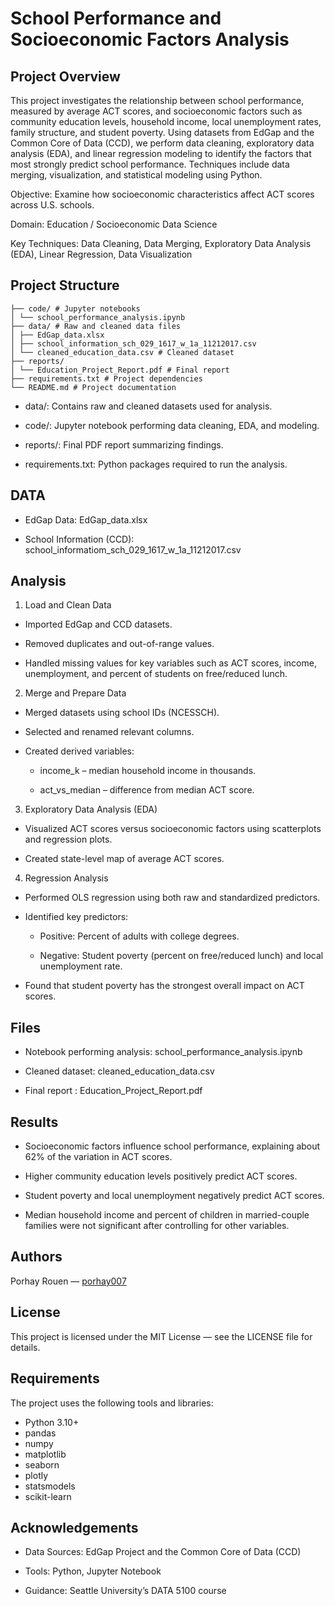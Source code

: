 # School Performance and Socioeconomic Factors Analysis

## Project Overview

This project investigates the relationship between school performance, measured by average ACT scores, and socioeconomic factors such as community education levels, household income, local unemployment rates, family structure, and student poverty. Using datasets from EdGap and the Common Core of Data (CCD), we perform data cleaning, exploratory data analysis (EDA), and linear regression modeling to identify the factors that most strongly predict school performance. Techniques include data merging, visualization, and statistical modeling using Python.

Objective: Examine how socioeconomic characteristics affect ACT scores across U.S. schools.

Domain: Education / Socioeconomic Data Science

Key Techniques: Data Cleaning, Data Merging, Exploratory Data Analysis (EDA), Linear Regression, Data Visualization

## Project Structure

```
├── code/ # Jupyter notebooks
│ └── school_performance_analysis.ipynb
├── data/ # Raw and cleaned data files
│ ├── EdGap_data.xlsx
│ ├── school_information_sch_029_1617_w_1a_11212017.csv
│ └── cleaned_education_data.csv # Cleaned dataset
├── reports/
│ └── Education_Project_Report.pdf # Final report
├── requirements.txt # Project dependencies
└── README.md # Project documentation
```

- data/: Contains raw and cleaned datasets used for analysis.

- code/: Jupyter notebook performing data cleaning, EDA, and modeling.

- reports/: Final PDF report summarizing findings.

- requirements.txt: Python packages required to run the analysis.

## DATA

- EdGap Data: EdGap_data.xlsx

- School Information (CCD): school_informatiom_sch_029_1617_w_1a_11212017.csv

## Analysis

1. Load and Clean Data

- Imported EdGap and CCD datasets.

- Removed duplicates and out-of-range values.

- Handled missing values for key variables such as ACT scores, income, unemployment, and percent of students on free/reduced lunch.

2. Merge and Prepare Data

- Merged datasets using school IDs (NCESSCH).

- Selected and renamed relevant columns.

- Created derived variables:

  - income_k – median household income in thousands.

  - act_vs_median – difference from median ACT score.

3. Exploratory Data Analysis (EDA)

- Visualized ACT scores versus socioeconomic factors using scatterplots and regression plots.

- Created state-level map of average ACT scores.

4. Regression Analysis

- Performed OLS regression using both raw and standardized predictors.

- Identified key predictors:

  - Positive: Percent of adults with college degrees.

  - Negative: Student poverty (percent on free/reduced lunch) and local unemployment rate.

- Found that student poverty has the strongest overall impact on ACT scores.

## Files

- Notebook performing analysis: school_performance_analysis.ipynb

- Cleaned dataset: cleaned_education_data.csv

- Final report : Education_Project_Report.pdf

## Results

- Socioeconomic factors influence school performance, explaining about 62% of the variation in ACT scores.

- Higher community education levels positively predict ACT scores.

- Student poverty and local unemployment negatively predict ACT scores.

- Median household income and percent of children in married-couple families were not significant after controlling for other variables.

## Authors

Porhay Rouen — [porhay007](https://github.com/porhay007)

## License

This project is licensed under the MIT License — see the LICENSE file for details.

## Requirements

The project uses the following tools and libraries:

- Python 3.10+
- pandas
- numpy
- matplotlib
- seaborn
- plotly
- statsmodels
- scikit-learn

## Acknowledgements

- Data Sources: EdGap Project and the Common Core of Data (CCD)

- Tools: Python, Jupyter Notebook

- Guidance: Seattle University’s DATA 5100 course

